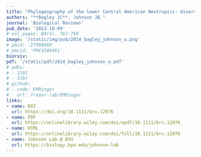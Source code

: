 ```yaml
---
title: "Phylogeography of the lower Central American Neotropics: diversification between two continents and between two seas."
authors: "**Bagley JC**, Johnson JB."
journal: 'Biological Reviews'
pub_date: '2013-10-09'
# vol_pages: 89(4), 767-790
image: '/static/img/pub/2014_bagley_johnson_a.png'
# pmid: '27988669'
# pmcid: 'PMC4589481'
biorxiv: 
pdf: '/static/pdf/2014_bagley_johnson_a.pdf'
# pdbs:
# - 3J9I
# - 3J9J
# github:
# - code: EMRinger
#   url: fraser-lab/EMRinger
links:
- name: DOI
  url: https://doi.org/10.1111/brv.12076
- name: PDF
  url: https://onlinelibrary.wiley.com/doi/epdf/10.1111/brv.12076
- name: HTML
  url: https://onlinelibrary.wiley.com/doi/full/10.1111/brv.12076
- name: Johnson Lab @ BYU
  url: https://biology.byu.edu/johnson-lab
---
```

